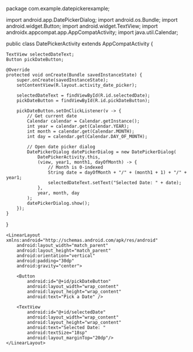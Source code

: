 
package com.example.datepickerexample;

import android.app.DatePickerDialog;
import android.os.Bundle;
import android.widget.Button;
import android.widget.TextView;
import androidx.appcompat.app.AppCompatActivity;
import java.util.Calendar;

public class DatePickerActivity extends AppCompatActivity {

    TextView selectedDateText;
    Button pickDateButton;

    @Override
    protected void onCreate(Bundle savedInstanceState) {
        super.onCreate(savedInstanceState);
        setContentView(R.layout.activity_date_picker);

        selectedDateText = findViewById(R.id.selectedDate);
        pickDateButton = findViewById(R.id.pickDateButton);

        pickDateButton.setOnClickListener(v -> {
            // Get current date
            Calendar calendar = Calendar.getInstance();
            int year = calendar.get(Calendar.YEAR);
            int month = calendar.get(Calendar.MONTH);
            int day = calendar.get(Calendar.DAY_OF_MONTH);

            // Open date picker dialog
            DatePickerDialog datePickerDialog = new DatePickerDialog(
                DatePickerActivity.this,
                (view, year1, month1, dayOfMonth) -> {
                    // Month is 0-indexed
                    String date = dayOfMonth + "/" + (month1 + 1) + "/" + year1;
                    selectedDateText.setText("Selected Date: " + date);
                },
                year, month, day
            );
            datePickerDialog.show();
        });
    }
}


```
<LinearLayout xmlns:android="http://schemas.android.com/apk/res/android"
    android:layout_width="match_parent"
    android:layout_height="match_parent"
    android:orientation="vertical"
    android:padding="30dp"
    android:gravity="center">

    <Button
        android:id="@+id/pickDateButton"
        android:layout_width="wrap_content"
        android:layout_height="wrap_content"
        android:text="Pick a Date" />

    <TextView
        android:id="@+id/selectedDate"
        android:layout_width="wrap_content"
        android:layout_height="wrap_content"
        android:text="Selected Date: "
        android:textSize="18sp"
        android:layout_marginTop="20dp"/>
</LinearLayout>


